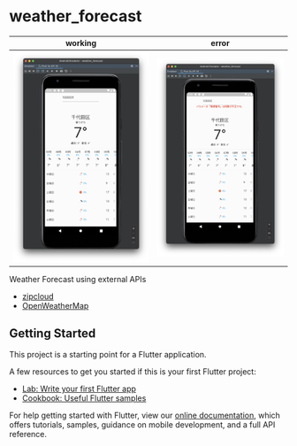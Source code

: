 # weather_forecast

|                   working                    |                  error                   |
| :------------------------------------------: | :--------------------------------------: |
| ![working-image](images/example-working.png) | ![error-image](images/example-error.png) |

Weather Forecast using external APIs

- [zipcloud](https://zipcloud.ibsnet.co.jp/doc/api)
- [OpenWeatherMap](https://openweathermap.org/)

## Getting Started

This project is a starting point for a Flutter application.

A few resources to get you started if this is your first Flutter project:

- [Lab: Write your first Flutter app](https://flutter.dev/docs/get-started/codelab)
- [Cookbook: Useful Flutter samples](https://flutter.dev/docs/cookbook)

For help getting started with Flutter, view our
[online documentation](https://flutter.dev/docs), which offers tutorials,
samples, guidance on mobile development, and a full API reference.
